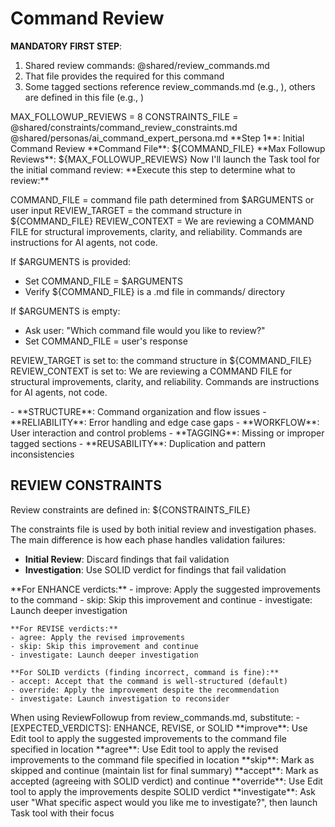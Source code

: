 # Command Review

**MANDATORY FIRST STEP**:
1. Shared review commands: @shared/review_commands.md
2. That file provides the required <ExecutionSteps> for this command
3. Some tagged sections reference review_commands.md (e.g., <ExecutionSteps/>), others are defined in this file (e.g., <ReviewPersona/>)

<ReviewConfiguration>
MAX_FOLLOWUP_REVIEWS = 8
CONSTRAINTS_FILE = @shared/constraints/command_review_constraints.md

</ReviewConfiguration>

<ExecutionSteps/>

<ReviewPersona>
@shared/personas/ai_command_expert_persona.md
</ReviewPersona>

<InitialReviewOutput>
**Step 1**: Initial Command Review
**Command File**: ${COMMAND_FILE}
**Max Followup Reviews**: ${MAX_FOLLOWUP_REVIEWS}
Now I'll launch the Task tool for the initial command review:
</InitialReviewOutput>

<DetermineReviewTarget>
**Execute this step to determine what to review:**

COMMAND_FILE = command file path determined from $ARGUMENTS or user input
REVIEW_TARGET = the command structure in ${COMMAND_FILE}
REVIEW_CONTEXT = We are reviewing a COMMAND FILE for structural improvements, clarity, and reliability. Commands are instructions for AI agents, not code.

If $ARGUMENTS is provided:
- Set COMMAND_FILE = $ARGUMENTS
- Verify ${COMMAND_FILE} is a .md file in commands/ directory

If $ARGUMENTS is empty:
- Ask user: "Which command file would you like to review?"
- Set COMMAND_FILE = user's response

REVIEW_TARGET is set to: the command structure in ${COMMAND_FILE}
REVIEW_CONTEXT is set to: We are reviewing a COMMAND FILE for structural improvements, clarity, and reliability. Commands are instructions for AI agents, not code.
</DetermineReviewTarget>

<ReviewCategories>
- **STRUCTURE**: Command organization and flow issues
- **RELIABILITY**: Error handling and edge case gaps
- **WORKFLOW**: User interaction and control problems
- **TAGGING**: Missing or improper tagged sections
- **REUSABILITY**: Duplication and pattern inconsistencies
</ReviewCategories>

## REVIEW CONSTRAINTS

Review constraints are defined in: ${CONSTRAINTS_FILE}

The constraints file is used by both initial review and investigation phases.
The main difference is how each phase handles validation failures:
- **Initial Review**: Discard findings that fail validation
- **Investigation**: Use SOLID verdict for findings that fail validation

<ReviewKeywords>
    **For ENHANCE verdicts:**
    - improve: Apply the suggested improvements to the command
    - skip: Skip this improvement and continue
    - investigate: Launch deeper investigation

    **For REVISE verdicts:**
    - agree: Apply the revised improvements
    - skip: Skip this improvement and continue
    - investigate: Launch deeper investigation

    **For SOLID verdicts (finding incorrect, command is fine):**
    - accept: Accept that the command is well-structured (default)
    - override: Apply the improvement despite the recommendation
    - investigate: Launch investigation to reconsider
</ReviewKeywords>

<ReviewFollowupParameters>
    When using ReviewFollowup from review_commands.md, substitute:
    - [EXPECTED_VERDICTS]: ENHANCE, REVISE, or SOLID
</ReviewFollowupParameters>

<KeywordExecution>
    **improve**: Use Edit tool to apply the suggested improvements to the command file specified in location
    **agree**: Use Edit tool to apply the revised improvements to the command file specified in location
    **skip**: Mark as skipped and continue (maintain list for final summary)
    **accept**: Mark as accepted (agreeing with SOLID verdict) and continue
    **override**: Use Edit tool to apply the improvements despite SOLID verdict
    **investigate**: Ask user "What specific aspect would you like me to investigate?", then launch Task tool with their focus
</KeywordExecution>
